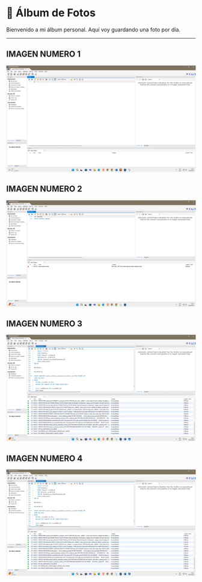 # 📸 Álbum de Fotos

Bienvenido a mi álbum personal. Aquí voy guardando una foto por día.

---

## IMAGEN NUMERO 1
![Imagen1](Imagen1.png)

## IMAGEN NUMERO 2
![Imagen2](Imagen2.png)

## IMAGEN NUMERO 3
![Imagen3](Imagen3.png)

## IMAGEN NUMERO 4
![Imagen3](Imagen3.png)


